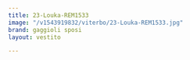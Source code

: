 ```yaml
---
title: 23-Louka-REM1533
image: "/v1543919832/viterbo/23-Louka-REM1533.jpg"
brand: gaggioli sposi
layout: vestito

---
```

